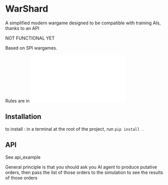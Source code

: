 # WarShard
A simplified modern wargame designed to be compatible with training AIs, thanks to an API

NOT FUNCTIONAL YET


Based on SPI wargames.


Rules are in ![rules](./doc/rules.md)




## Installation

to install : in a terminal at the root of the project, run `pip install .`


## API

See api_example

General principle is that you should ask you AI agent to produce putative orders, then pass the list of those orders to the simulation
to see the results of those orders